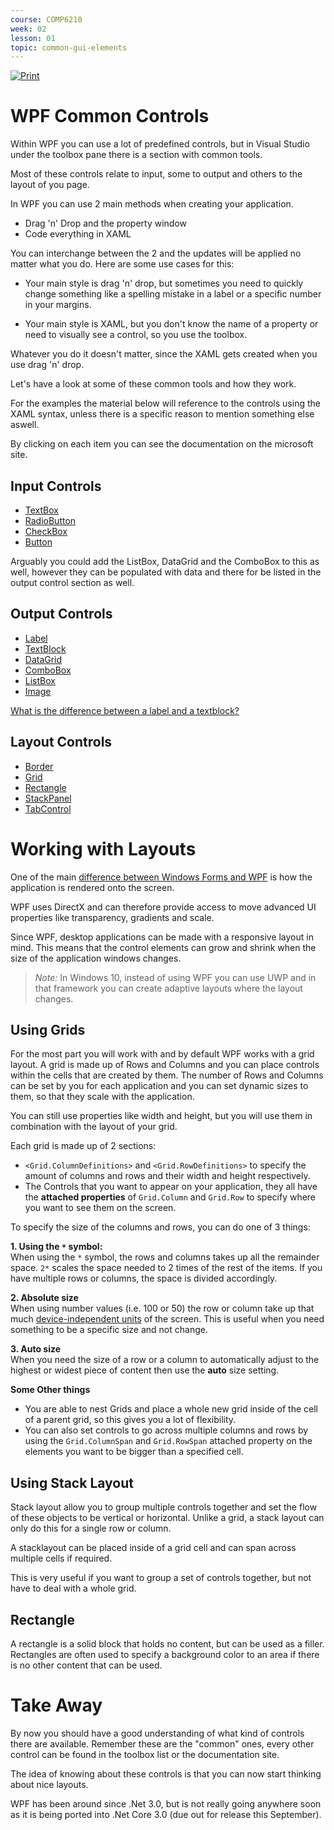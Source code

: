 ```yaml
---
course: COMP6210
week: 02
lesson: 01
topic: common-gui-elements
---
```


[![Print](https://img.shields.io/badge/DOWNLOAD_PDF-CLICK_HERE-blue.svg)](https://github.com/ToiOhomaiBCS/COMP6215-Course-Material/raw/master/week02/session01/readme.pdf)

# WPF Common Controls

Within WPF you can use a lot of predefined controls, but in Visual Studio under the toolbox pane there is a section with common tools.

Most of these controls relate to input, some to output and others to the layout of you page.

In WPF you can use 2 main methods when creating your application.

* Drag 'n' Drop and the property window
* Code everything in XAML

You can interchange between the 2 and the updates will be applied no matter what you do. Here are some use cases for this:

* Your main style is drag 'n' drop, but sometimes you need to quickly change something like a spelling mistake in a label or a specific number in your margins.

* Your main style is XAML, but you don't know the name of a property or need to visually see a control, so you use the toolbox.

Whatever you do it doesn't matter, since the XAML gets created when you use drag 'n' drop.

Let's have a look at some of these common tools and how they work.

For the examples the material below will reference to the controls using the XAML syntax, unless there is a specific reason to mention something else aswell. 

By clicking on each item you can see the documentation on the microsoft site.

## Input Controls

* [TextBox](https://docs.microsoft.com/en-us/dotnet/api/system.windows.controls.textbox?view=netframework-4.8)
* [RadioButton](https://docs.microsoft.com/en-us/dotnet/api/system.windows.controls.radiobutton?view=netframework-4.8)
* [CheckBox](https://docs.microsoft.com/en-us/dotnet/api/system.windows.controls.checkbox?view=netframework-4.8)
* [Button](https://docs.microsoft.com/en-us/dotnet/api/system.windows.controls.button?view=netframework-4.8)

Arguably you could add the ListBox, DataGrid and the ComboBox to this as well, however they can be populated with data and there for be listed in the output control section as well.

## Output Controls

* [Label](https://docs.microsoft.com/en-us/dotnet/api/system.windows.controls.label?view=netframework-4.8)
* [TextBlock](https://docs.microsoft.com/en-us/dotnet/api/system.windows.controls.textblock?view=netframework-4.8)
* [DataGrid](https://docs.microsoft.com/en-us/dotnet/api/system.windows.controls.datagrid?view=netframework-4.8)
* [ComboBox](https://docs.microsoft.com/en-us/dotnet/api/system.windows.controls.combobox?view=netframework-4.8)
* [ListBox](https://docs.microsoft.com/en-us/dotnet/api/system.windows.controls.listbox?view=netframework-4.8)
* [Image](https://docs.microsoft.com/en-us/dotnet/api/system.windows.controls.image?view=netframework-4.8)

[What is the difference between a label and a textblock?](https://joshsmithonwpf.wordpress.com/2007/07/04/differences-between-label-and-textblock/)

## Layout Controls

* [Border](https://docs.microsoft.com/en-us/dotnet/api/system.windows.controls.border?view=netframework-4.8)
* [Grid](https://docs.microsoft.com/en-us/dotnet/api/system.windows.controls.grid?view=netframework-4.8)
* [Rectangle](https://docs.microsoft.com/en-us/dotnet/api/system.windows.controls.rectangle?view=netframework-4.8)
* [StackPanel](https://docs.microsoft.com/en-us/dotnet/api/system.windows.controls.stackpanel?view=netframework-4.8)
* [TabControl](https://docs.microsoft.com/en-us/dotnet/api/system.windows.controls.tabcontrol?view=netframework-4.8)


# Working with Layouts

One of the main [difference between Windows Forms and WPF](http://www.differencebetween.net/technology/difference-between-wpf-and-windows-forms/) is how the application is rendered onto the screen. 

WPF uses DirectX and can therefore provide access to move advanced UI properties like transparency, gradients and scale.

Since WPF, desktop applications can be made with a responsive layout in mind. This means that the control elements can grow and shrink when the size of the application windows changes.

> *Note:* In Windows 10, instead of using WPF you can use UWP and in that framework you can create adaptive layouts where the layout changes.

## Using Grids

For the most part you will work with and by default WPF works with a grid layout. A grid is made up of Rows and Columns and you can place controls within the cells that are created by them. The number of Rows and Columns can be set by you for each application and you can set dynamic sizes to them, so that they scale with the application.

You can still use properties like width and height, but you will use them in combination with the layout of your grid.

Each grid is made up of 2 sections:

* `<Grid.ColumnDefinitions>` and `<Grid.RowDefinitions>` to specify the amount of columns and rows and their width and height respectively.
* The Controls that you want to appear on your application, they all have the **attached properties** of `Grid.Column` and `Grid.Row` to specify where you want to see them on the screen.

To specify the size of the columns and rows, you can do one of 3 things:

**1. Using the `*` symbol:**  
When using the `*` symbol, the rows and columns takes up all the remainder space. `2*` scales the space needed to 2 times of the rest of the items. If you have multiple rows or columns, the space is divided accordingly.

**2. Absolute size**  
When using number values (i.e. 100 or 50) the row or column take up that much [device-independent units](https://docs.microsoft.com/en-us/dotnet/api/system.windows.frameworkelement.height?view=netframework-4.8#property-value) of the screen. This is useful when you need something to be a specific size and not change.

**3. Auto size**  
When you need the size of a row or a column to automatically adjust to the highest or widest piece of content then use the **auto** size setting.

**Some Other things**

* You are able to nest Grids and place a whole new grid inside of the cell of a parent grid, so this gives you a lot of flexibility.
* You can also set controls to go across multiple columns and rows by using the `Grid.ColumnSpan` and `Grid.RowSpan` attached property on the elements you want to be bigger than a specified cell.


## Using Stack Layout

Stack layout allow you to group multiple controls together and set the flow of these objects to be vertical or horizontal. Unlike a grid, a stack layout can only do this for a single row or column.

A stacklayout can be placed inside of a grid cell and can span across multiple cells if required.

This is very useful if you want to group a set of controls together, but not have to deal with a whole grid.

## Rectangle

A rectangle is a solid block that holds no content, but can be used as a filler. Rectangles are often used to specify a background color to an area if there is no other content that can be used.

# Take Away

By now you should have a good understanding of what kind of controls there are available. Remember these are the "common" ones, every other control can be found in the toolbox list or the documentation site.

The idea of knowing about these controls is that you can now start thinking about nice layouts. 

WPF has been around since .Net 3.0, but is not really going anywhere soon as it is being ported into .Net Core 3.0 (due out for release this September).